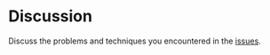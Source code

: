 # Discussion
Discuss the problems and techniques you encountered in the [issues](https://github.com/TDAP-help/Discussion_TDAP/issues).
